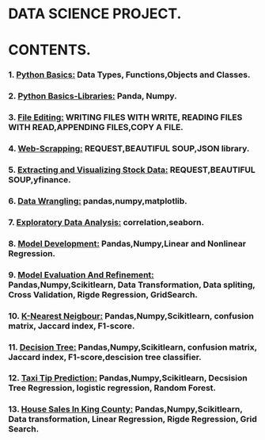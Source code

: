 # DATA SCIENCE PROJECT.

# CONTENTS.
### 1. [Python Basics:](https://github.com/GBOL67/DATA-SCIENCE-PROJECTS/blob/main/PYTHON_BASICS.ipynb) Data Types, Functions,Objects and Classes.
### 2. [Python Basics-Libraries:](https://github.com/GBOL67/DATA-SCIENCE-PROJECTS/blob/main/Python%20Basics-Libraries.ipynb) Panda, Numpy.
### 3. [File Editing:](https://github.com/GBOL67/DATA-SCIENCE-PROJECTS/blob/main/File%20editing/File%20Editing.ipynb) WRITING FILES WITH WRITE, READING FILES WITH READ,APPENDING FILES,COPY A FILE.
### 4. [Web-Scrapping:](https://github.com/GBOL67/DATA-SCIENCE-PROJECTS/blob/main/Web-Scrapping/Web-Scrapping.ipynb) REQUEST,BEAUTIFUL SOUP,JSON library.
### 5. [Extracting and Visualizing Stock Data:](https://github.com/GBOL67/DATA-SCIENCE-PROJECTS/blob/main/ProjectForDataScience.ipynb) REQUEST,BEAUTIFUL SOUP,yfinance.
### 6. [Data Wrangling:](https://github.com/GBOL67/DATA-SCIENCE-PROJECTS/blob/main/data_wrangling.ipynb) pandas,numpy,matplotlib.
### 7. [Exploratory Data Analysis:](https://github.com/GBOL67/DATA-SCIENCE-PROJECTS/blob/main/parctice_Exploratory_data_analysis.ipynb) correlation,seaborn.
### 8. [Model Development:](https://github.com/GBOL67/DATA-SCIENCE-PROJECTS/blob/main/practice_model_development_laptops.ipynb) Pandas,Numpy,Linear and Nonlinear Regression.
### 9. [Model Evaluation And Refinement:](https://github.com/GBOL67/DATA-SCIENCE-PROJECTS/blob/main/practice_model_evaluation%20(1).ipynb) Pandas,Numpy,Scikitlearn, Data Transformation, Data spliting, Cross Validation, Rigde Regression, GridSearch.
### 10. [K-Nearest Neigbour:](https://github.com/GBOL67/DATA-SCIENCE-PROJECTS/blob/main/ProjectForDataScience.ipynb) Pandas,Numpy,Scikitlearn, confusion matrix, Jaccard index, F1-score.
### 11. [Decision Tree:](https://github.com/GBOL67/DATA-SCIENCE-PROJECTS/blob/main/ProjectForDataScience.ipynb) Pandas,Numpy,Scikitlearn, confusion matrix, Jaccard index, F1-score,descision tree classifier.
### 12. [Taxi Tip Prediction:](https://github.com/GBOL67/DATA-SCIENCE-PROJECTS/blob/main/Regression_Trees.ipynb) Pandas,Numpy,Scikitlearn, Decsision Tree Regression, logistic regression, Random Forest.
### 13. [House Sales In King County:](https://github.com/GBOL67/DATA-SCIENCE-PROJECTS/blob/main/House_Sales_in_King_Count_USA.ipynb) Pandas,Numpy,Scikitlearn, Data transformation, Linear Regression, Rigde Regression, Grid Search.

